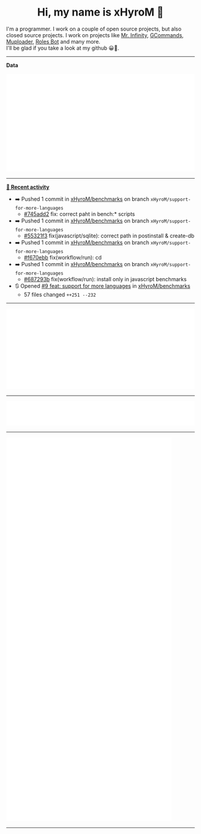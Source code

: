 <p align="center">
    <!-- <img src="https://avatars.githubusercontent.com/u/56601352" width="192" alt="hyro's pfp" /> -->
    <h1 align="center">Hi, my name is xHyroM 👋</h1>
</p>

I'm a programmer. I work on a couple of open source projects, but also closed source projects. I work on projects like [Mr. Infinity](https://discord.com/oauth2/authorize?client_id=720321585625694239&scope=bot%20applications.commands&permissions=8&redirect_uri=https://blobs.gq/imanager&prompt=consent&response_type=code), [GCommands](https://github.com/Garlic-Team/GCommands), [Muploader](https://github.com/xHyroM/Muploader), [Roles Bot](https://github.com/xHyroM/roles-bot) and many more.  
I'll be glad if you take a look at my github 😀👀.

___
**Data**

<img src="https://github.com/xHyroM/xHyroM/blob/master/.cache/base.svg">

___

**[📰 Recent activity](https://github.com/xHyroM)**
* ➡️ Pushed 1 commit in [xHyroM/benchmarks](https://github.com/xHyroM/benchmarks) on branch `xHyroM/support-for-more-languages`
  * [#745add2](https://github.com/xHyroM/benchmarks/commit/745add2) fix: correct paht in bench:* scripts
* ➡️ Pushed 1 commit in [xHyroM/benchmarks](https://github.com/xHyroM/benchmarks) on branch `xHyroM/support-for-more-languages`
  * [#55321f3](https://github.com/xHyroM/benchmarks/commit/55321f3) fix(javascript/sqlite): correct path in postinstall &amp; create-db
* ➡️ Pushed 1 commit in [xHyroM/benchmarks](https://github.com/xHyroM/benchmarks) on branch `xHyroM/support-for-more-languages`
  * [#f670ebb](https://github.com/xHyroM/benchmarks/commit/f670ebb) fix(workflow/run): cd
* ➡️ Pushed 1 commit in [xHyroM/benchmarks](https://github.com/xHyroM/benchmarks) on branch `xHyroM/support-for-more-languages`
  * [#687293b](https://github.com/xHyroM/benchmarks/commit/687293b) fix(workflow/run): install only in javascript benchmarks
* 🔃 Opened [#9 feat: support for more languages](https://github.com/xHyroM/benchmarks/pull/9) in [xHyroM/benchmarks](https://github.com/xHyroM/benchmarks)
  * 57 files changed `++251 --232`


___

<img src="https://github.com/xHyroM/xHyroM/blob/master/.cache/isocalendar.svg">

___

<img src="https://github.com/xHyroM/xHyroM/blob/master/.cache/languages.svg">

___

<img src="https://github.com/xHyroM/xHyroM/blob/master/.cache/achievements.svg">

___

